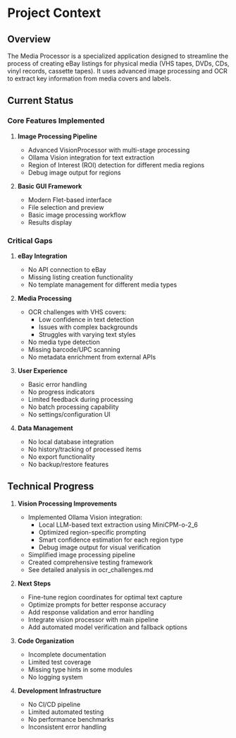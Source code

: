 # Project Context

## Overview
The Media Processor is a specialized application designed to streamline the process of creating eBay listings for physical media (VHS tapes, DVDs, CDs, vinyl records, cassette tapes). It uses advanced image processing and OCR to extract key information from media covers and labels.

## Current Status

### Core Features Implemented
1. **Image Processing Pipeline**
   - Advanced VisionProcessor with multi-stage processing
   - Ollama Vision integration for text extraction
   - Region of Interest (ROI) detection for different media regions
   - Debug image output for regions

2. **Basic GUI Framework**
   - Modern Flet-based interface
   - File selection and preview
   - Basic image processing workflow
   - Results display

### Critical Gaps
1. **eBay Integration**
   - No API connection to eBay
   - Missing listing creation functionality
   - No template management for different media types

2. **Media Processing**
   - OCR challenges with VHS covers:
     - Low confidence in text detection
     - Issues with complex backgrounds
     - Struggles with varying text styles
   - No media type detection
   - Missing barcode/UPC scanning
   - No metadata enrichment from external APIs

3. **User Experience**
   - Basic error handling
   - No progress indicators
   - Limited feedback during processing
   - No batch processing capability
   - No settings/configuration UI

4. **Data Management**
   - No local database integration
   - No history/tracking of processed items
   - No export functionality
   - No backup/restore features

## Technical Progress
1. **Vision Processing Improvements**
   - Implemented Ollama Vision integration:
     - Local LLM-based text extraction using MiniCPM-o-2_6
     - Optimized region-specific prompting
     - Smart confidence estimation for each region type
     - Debug image output for visual verification
   - Simplified image processing pipeline
   - Created comprehensive testing framework
   - See detailed analysis in ocr_challenges.md

2. **Next Steps**
   - Fine-tune region coordinates for optimal text capture
   - Optimize prompts for better response accuracy
   - Add response validation and error handling
   - Integrate vision processor with main pipeline
   - Add automated model verification and fallback options

3. **Code Organization**
   - Incomplete documentation
   - Limited test coverage
   - Missing type hints in some modules
   - No logging system

2. **Development Infrastructure**
   - No CI/CD pipeline
   - Limited automated testing
   - No performance benchmarks
   - Inconsistent error handling
